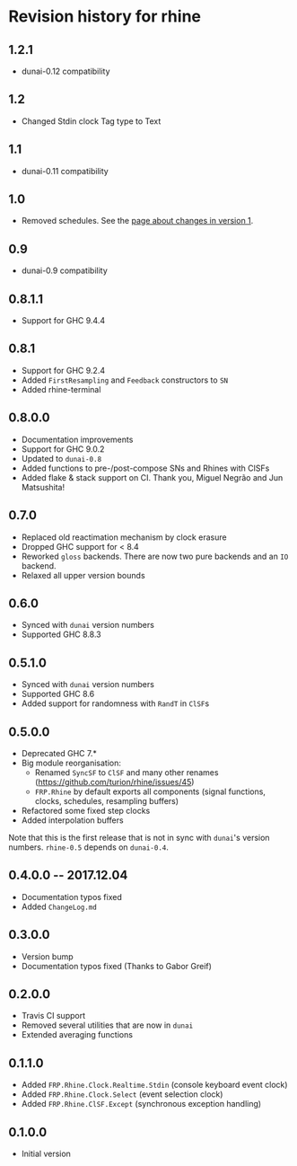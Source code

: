 # Revision history for rhine

## 1.2.1

* dunai-0.12 compatibility

## 1.2

* Changed Stdin clock Tag type to Text

## 1.1

* dunai-0.11 compatibility

## 1.0

* Removed schedules. See the [page about changes in version 1](/version1.md).

## 0.9

* dunai-0.9 compatibility

## 0.8.1.1

* Support for GHC 9.4.4

## 0.8.1

* Support for GHC 9.2.4
* Added `FirstResampling` and `Feedback` constructors to `SN`
* Added rhine-terminal

## 0.8.0.0

* Documentation improvements
* Support for GHC 9.0.2
* Updated to `dunai-0.8`
* Added functions to pre-/post-compose SNs and Rhines with ClSFs
* Added flake & stack support on CI.
  Thank you, Miguel Negrão and Jun Matsushita!

## 0.7.0

* Replaced old reactimation mechanism by clock erasure
* Dropped GHC support for < 8.4
* Reworked `gloss` backends.
  There are now two pure backends and an `IO` backend.
* Relaxed all upper version bounds

## 0.6.0

* Synced with `dunai` version numbers
* Supported GHC 8.8.3

## 0.5.1.0

* Synced with `dunai` version numbers
* Supported GHC 8.6
* Added support for randomness with `RandT` in `ClSF`s

## 0.5.0.0

* Deprecated GHC 7.*
* Big module reorganisation:
  * Renamed `SyncSF` to `ClSF` and many other renames
    (https://github.com/turion/rhine/issues/45)
  * `FRP.Rhine` by default exports all components
    (signal functions, clocks, schedules, resampling buffers)
* Refactored some fixed step clocks
* Added interpolation buffers

Note that this is the first release that is not in sync
with `dunai`'s version numbers.
`rhine-0.5` depends on `dunai-0.4`.

## 0.4.0.0 -- 2017.12.04

* Documentation typos fixed
* Added `ChangeLog.md`

## 0.3.0.0

* Version bump
* Documentation typos fixed (Thanks to Gabor Greif)

## 0.2.0.0

* Travis CI support
* Removed several utilities that are now in `dunai`
* Extended averaging functions

## 0.1.1.0

* Added `FRP.Rhine.Clock.Realtime.Stdin` (console keyboard event clock)
* Added `FRP.Rhine.Clock.Select` (event selection clock)
* Added `FRP.Rhine.ClSF.Except` (synchronous exception handling)

## 0.1.0.0

* Initial version
